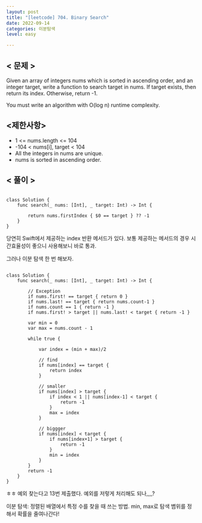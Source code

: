 ```yaml
---
layout: post
title: "[leetcode] 704. Binary Search"
date: 2022-09-14
categories: 이분탐색
level: easy

---
```




## < 문제 >

Given an array of integers nums which is sorted in ascending order, and an integer target, write a function to search target in nums. If target exists, then return its index. Otherwise, return -1.

You must write an algorithm with O(log n) runtime complexity. 

## <제한사항>

- 1 <= nums.length <= 104
- -104 < nums[i], target < 104
- All the integers in nums are unique.
- nums is sorted in ascending order.


## < 풀이 >

```

class Solution {
    func search(_ nums: [Int], _ target: Int) -> Int {
        
        return nums.firstIndex { $0 == target } ?? -1
    }
}

```

당연히 Swift에서 제공하는 index 반환 메서드가 있다.
보통 제공하는 메서드의 경우 시간효율성이 좋으니 사용해보니 바로 통과.

그러나 이분 탐색 한 번 해보자.

```

class Solution {
    func search(_ nums: [Int], _ target: Int) -> Int {
        
        // Exception
        if nums.first! == target { return 0 }
        if nums.last! == target { return nums.count-1 }
        if nums.count == 1 { return -1 }
        if nums.first! > target || nums.last! < target { return -1 }
        
        var min = 0
        var max = nums.count - 1

        while true {
            
            var index = (min + max)/2
            
            // find
            if nums[index] == target {
                return index
            }
            
            // smaller
            if nums[index] > target {
                if index < 1 || nums[index-1] < target { 
                    return -1
                }
                max = index
            }
            
            // biggger
            if nums[index] < target {
                if nums[index+1] > target { 
                    return -1
                }
                min = index
            }
        }
        return -1
    }
}

```

ㅎㅎ 예외 찾는다고 13번 제출했다. 
예외를 저렇게 처리해도 되나,,,,? 

이분 탐색: 정렬된 배열에서 특정 수를 찾을 때 쓰는 방법. min, max로 탐색 볌위를 정해서 확률을 줄여나간다!
